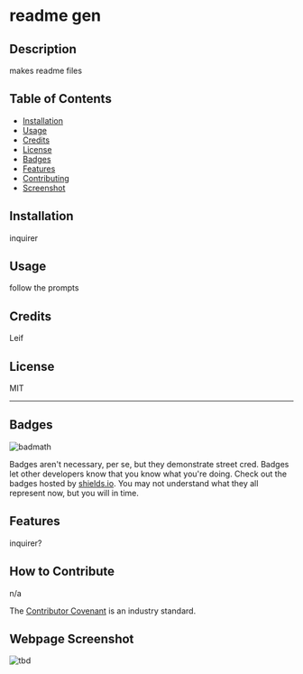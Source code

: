 
  # readme gen

## Description

makes readme files

## Table of Contents

- [Installation](#installation)
- [Usage](#usage)
- [Credits](#credits)
- [License](#license)
- [Badges](#badges)
- [Features](#features)
- [Contributing](#contributing)
- [Screenshot](#screenshot)

## Installation

inquirer

## Usage

follow the prompts


## Credits

Leif

## License

MIT

---

## Badges

![badmath](https://img.shields.io/github/languages/top/lernantino/badmath)

Badges aren't necessary, per se, but they demonstrate street cred. Badges let other developers know that you know what you're doing. Check out the badges hosted by [shields.io](https://shields.io/). You may not understand what they all represent now, but you will in time.

## Features

inquirer?

## How to Contribute

n/a 

The [Contributor Covenant](https://www.contributor-covenant.org/) is an industry standard.

## Webpage Screenshot
    
![tbd](tbd)